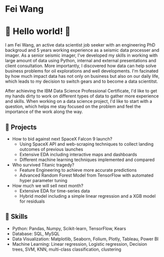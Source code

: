 # Fei Wang
# 👋 Hello world! 👋
I am Fei Wang, an active data scientist job seeker with an engineering PhD backgroud and 5 years working experience as a seismic data processer and imager. As a senior seismic imager, I've developed my skills in working with large amount of data using Python, internal and external presentations and client consultation. More importantly, I discovered how data can help solve business problems for oil explorations and well developments. I'm facinated by how much impact data has not only on business but also on our daily life, which leads to my decision to switch gears and to become a data scientitst.

After achieving the IBM Data Science Professional Certificate, I'd like to get my hands dirty to work on different types of data to gather more experience and skills. When working on a data science project, I'd like to start with a question, which helps me stay focused on the problem and feel the importance of the work along the way.

## 🌱 Projects
* How to bid against next SpaceX Falcon 9 launch? 
  - Using SpaceX API and web-scraping techniques to collect landing outcomes of previous launches
  - Extensive EDA including interactive maps and dashboards
  - Different machine learning techniques implemented and compared
* Who survived Titanic tragedy?  
  - Feature Engineering to achieve more accurate predictions
  - Advanced Random Forest Model from TensorFlow with automated hyper parameter tuning
* How much we will sell next month?
  - Extensive EDA for time-series data
  - Hybrid model including a simple linear regression and a XGB model for residuals
  
## 🌻 Skills
* Python: Pandas, Numpy, Scikit-learn, TensorFlow, Kears 
* Database: SQL, MySQL
* Data Visualization: Matplotlib, Seaborn, Folium, Plotly, Tableau, Power BI
* Machine Learning: Linear regression, Logistic regression, Decision trees, SVM, KNN, multi-class classification, clustering
